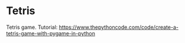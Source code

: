 # Tetris
Tetris game. Tutorial: https://www.thepythoncode.com/code/create-a-tetris-game-with-pygame-in-python
